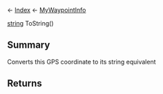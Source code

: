 ← [Index](Api-Index) ← [MyWaypointInfo](Sandbox.ModAPI.Ingame.MyWaypointInfo)

[string](System.String) ToString()

## Summary

Converts this GPS coordinate to its string equivalent

## Returns



